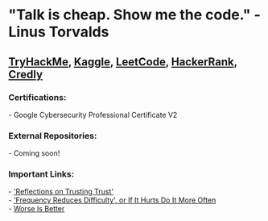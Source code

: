 <h1>"Talk is cheap. Show me the code." - Linus Torvalds</h1>
<h2>
  <a href="https://tryhackme.com/p/TrevorStahl">TryHackMe</a>,
  <a href="https://www.kaggle.com/trevorstahl">Kaggle</a>, 
  <a href="https://leetcode.com/u/tcs7890/">LeetCode</a>, 
  <a href="https://www.hackerrank.com/profile/stahltrevor5">HackerRank</a>,
  <a href="https://www.credly.com/users/trevor-stahl.6c3db822">Credly</a>
</h2>

<h3>
Certifications:
</h3>
- Google Cybersecurity Professional Certificate V2

<h3>
External Repositories:
</h3>
- Coming soon!

<h3>
Important Links:
</h3>
- <a href="https://www.cs.cmu.edu/~rdriley/487/papers/Thompson_1984_ReflectionsonTrustingTrust.pdf">'Reflections on Trusting Trust'</a><br>
- <a href="https://martinfowler.com/bliki/FrequencyReducesDifficulty.html">'Frequency Reduces Difficulty', or If It Hurts Do It More Often</a><br>
- <a href="https://www.dreamsongs.com/WIB.html">Worse Is Better</a><br>
